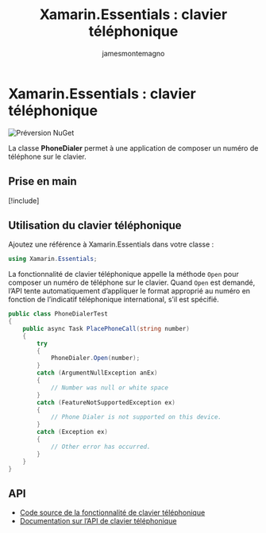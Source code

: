 ﻿---
title: 'Xamarin.Essentials : clavier téléphonique'
description: La classe PhoneDialer de Xamarin.Essentials permet à une application de composer un numéro de téléphone sur le clavier.
ms.assetid: E7457942-4D7B-4195-A2FF-417919B9537F
author: jamesmontemagno
ms.author: jamont
ms.date: 05/04/2018
ms.openlocfilehash: bccc76e1602c475a5e4cc9a95d498d11f9a379b1
ms.sourcegitcommit: 729035af392dc60edb9d99d3dc13d1ef69d5e46c
ms.translationtype: HT
ms.contentlocale: fr-FR
ms.lasthandoff: 10/31/2018
ms.locfileid: "50675417"
---
# <a name="xamarinessentials-phone-dialer"></a>Xamarin.Essentials : clavier téléphonique

![Préversion NuGet](~/media/shared/pre-release.png)

La classe **PhoneDialer** permet à une application de composer un numéro de téléphone sur le clavier.

## <a name="get-started"></a>Prise en main

[!include[](~/essentials/includes/get-started.md)]

## <a name="using-phone-dialer"></a>Utilisation du clavier téléphonique

Ajoutez une référence à Xamarin.Essentials dans votre classe :

```csharp
using Xamarin.Essentials;
```

La fonctionnalité de clavier téléphonique appelle la méthode `Open` pour composer un numéro de téléphone sur le clavier. Quand `Open` est demandé, l’API tente automatiquement d’appliquer le format approprié au numéro en fonction de l’indicatif téléphonique international, s’il est spécifié.

```csharp
public class PhoneDialerTest
{
    public async Task PlacePhoneCall(string number)
    {
        try
        {
            PhoneDialer.Open(number);
        }
        catch (ArgumentNullException anEx)
        {
            // Number was null or white space
        }
        catch (FeatureNotSupportedException ex)
        {
            // Phone Dialer is not supported on this device.
        }
        catch (Exception ex)
        {
            // Other error has occurred.
        }
    }
}
```

## <a name="api"></a>API

- [Code source de la fonctionnalité de clavier téléphonique](https://github.com/xamarin/Essentials/tree/master/Xamarin.Essentials/PhoneDialer)
- [Documentation sur l’API de clavier téléphonique](xref:Xamarin.Essentials.PhoneDialer)
